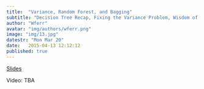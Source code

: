 ```yaml
---
title:  "Variance, Random Forest, and Bagging"
subtitle: "Decision Tree Recap, Fixing the Variance Problem, Wisdom of the Crowd, Random Forest, Bagging"
author: "Wferr"
avatar: "img/authors/wferr.png"
image: "img/13.jpg"
datestr: "Mon Mar 20"
date:   2015-04-13 12:12:12
published: true
---
```


[Slides](https://docs.google.com/presentation/d/15CYIHRBQR_h7r2R0qOFGws8s310kx0qAd4bbZvXk_Vk/edit?usp=sharing)

Video: TBA
